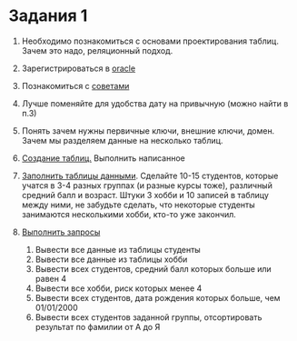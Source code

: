 # Задания 1

1. Необходимо познакомиться с основами проектирования таблиц. Зачем это надо, реляционный подход.

2. Зарегистрироваться в [oracle](https://apex.oracle.com)

3. Познакомиться с [советами](../README.md)

4. Лучше поменяйте для удобства дату на привычную (можно найти в п.3)

5. Понять зачем нужны первичные ключи, внешние ключи, домен. Зачем мы разделяем данные на несколько таблиц.

6. [Создание таблиц.](./Readme.md) Выполнить написанное

7. [Заполнить таблицы данными](./Readme.md#заполнение-таблиц). Сделайте 10-15 студентов, которые учатся в 3-4 разных группах (и разные курсы тоже), различный средний балл и возраст. Штуки 3 хобби и 10 записей в таблицу между ними, не забудьте сделать, что некоторые студенты занимаются несколькими хобби, кто-то уже закончил.

8. [Выполнить запросы](../../Theory/2_SQL/DML.md#оператор-выбора-select)

   1. Вывести все данные из таблицы студенты
   2. Вывести все данные из таблицы хобби
   3. Вывести всех студентов, средний балл которых больше или равен 4
   4. Вывести все хобби, риск которых менее 4
   5. Вывести всех студентов, дата рождения которых больше, чем 01/01/2000
   6. Вывести всех студентов заданной группы, отсортировать результат по фамилии от А до Я
